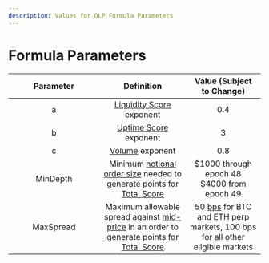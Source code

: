 ```yaml
---
description: Values for OLP Formula Parameters
---
```


# Formula Parameters

<table><thead><tr><th width="166.11067708333334" align="center">Parameter</th><th align="center">Definition</th><th align="center">Value (Subject to Change)</th></tr></thead><tbody><tr><td align="center"><span class="math">a</span></td><td align="center"><a href="scoring-formula-methodology.md#liquidity-score">Liquidity Score</a> exponent</td><td align="center">0.4</td></tr><tr><td align="center"><span class="math">b</span></td><td align="center"><a href="scoring-formula-methodology.md#uptime-score">Uptime Score</a> exponent</td><td align="center">3</td></tr><tr><td align="center"><span class="math">c</span></td><td align="center"><a href="scoring-formula-methodology.md#volume">Volume</a> exponent</td><td align="center">0.8</td></tr><tr><td align="center"><span class="math">MinDepth</span></td><td align="center">Minimum <a data-footnote-ref href="#user-content-fn-1">notional order size</a> needed to generate points for <a href="scoring-formula-methodology.md#total-score">Total Score</a></td><td align="center">$1000 through epoch 48<br>$4000 from epoch 49</td></tr><tr><td align="center"><span class="math">MaxSpread</span></td><td align="center">Maximum allowable spread against <a data-footnote-ref href="#user-content-fn-2">mid-price</a> in an order to generate points for <a href="scoring-formula-methodology.md#total-score">Total Score</a></td><td align="center">50 <a data-footnote-ref href="#user-content-fn-3">bps</a> for BTC and ETH perp markets, 100 bps for all other eligible markets</td></tr></tbody></table>



[^1]: Total underlying amount (position size) on which a derivatives trade is based, or the order size for spot markets

[^2]: Average between best bid price and best ask price in the order book

[^3]: basis points (1 basis point = 1% of 1%, or 0.0001)
